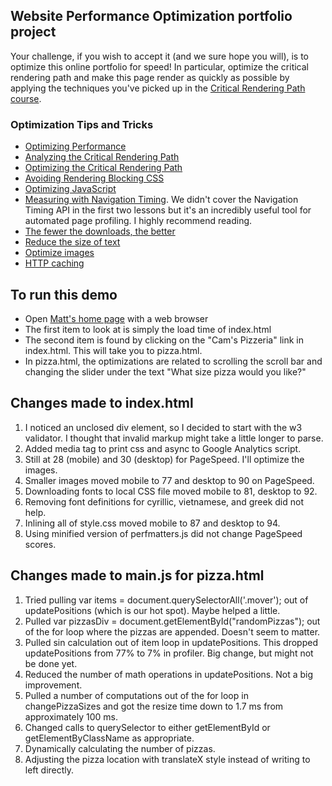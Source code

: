 ## Website Performance Optimization portfolio project

Your challenge, if you wish to accept it (and we sure hope you will), is to optimize this online portfolio for speed! In particular, optimize the critical rendering path and make this page render as quickly as possible by applying the techniques you've picked up in the [Critical Rendering Path course](https://www.udacity.com/course/ud884).

### Optimization Tips and Tricks
* [Optimizing Performance](https://developers.google.com/web/fundamentals/performance/ "web performance")
* [Analyzing the Critical Rendering Path](https://developers.google.com/web/fundamentals/performance/critical-rendering-path/analyzing-crp.html "analyzing crp")
* [Optimizing the Critical Rendering Path](https://developers.google.com/web/fundamentals/performance/critical-rendering-path/optimizing-critical-rendering-path.html "optimize the crp!")
* [Avoiding Rendering Blocking CSS](https://developers.google.com/web/fundamentals/performance/critical-rendering-path/render-blocking-css.html "render blocking css")
* [Optimizing JavaScript](https://developers.google.com/web/fundamentals/performance/critical-rendering-path/adding-interactivity-with-javascript.html "javascript")
* [Measuring with Navigation Timing](https://developers.google.com/web/fundamentals/performance/critical-rendering-path/measure-crp.html "nav timing api"). We didn't cover the Navigation Timing API in the first two lessons but it's an incredibly useful tool for automated page profiling. I highly recommend reading.
* <a href="https://developers.google.com/web/fundamentals/performance/optimizing-content-efficiency/eliminate-downloads.html">The fewer the downloads, the better</a>
* <a href="https://developers.google.com/web/fundamentals/performance/optimizing-content-efficiency/optimize-encoding-and-transfer.html">Reduce the size of text</a>
* <a href="https://developers.google.com/web/fundamentals/performance/optimizing-content-efficiency/image-optimization.html">Optimize images</a>
* <a href="https://developers.google.com/web/fundamentals/performance/optimizing-content-efficiency/http-caching.html">HTTP caching</a>

## To run this demo
* Open [Matt's home page](http://richards777.com/ "Matt's Home Page") with a web browser
* The first item to look at is simply the load time of index.html
* The second item is found by clicking on the "Cam's Pizzeria" link in index.html. This will take you to pizza.html.
* In pizza.html, the optimizations are related to scrolling the scroll bar and changing the slider under the text "What size pizza would you like?"

## Changes made to index.html
1. I noticed an unclosed div element, so I decided to start with the w3 validator. I thought that invalid markup might take a little longer to parse.
2. Added media tag to print css and async to Google Analytics script.
3. Still at 28 (mobile) and 30 (desktop) for PageSpeed.  I'll optimize the images.
4. Smaller images moved mobile to 77 and desktop to 90 on PageSpeed.
5. Downloading fonts to local CSS file moved mobile to 81, desktop to 92.
6. Removing font definitions for cyrillic, vietnamese, and greek did not help.
7. Inlining all of style.css moved mobile to 87 and desktop to 94.
8. Using minified version of perfmatters.js did not change PageSpeed scores.

## Changes made to main.js for pizza.html
1. Tried pulling var items = document.querySelectorAll('.mover'); out of updatePositions (which is our hot spot).  Maybe helped a little.
2. Pulled var pizzasDiv = document.getElementById("randomPizzas"); out of the for loop where the pizzas are appended.  Doesn't seem to matter.
3. Pulled sin calculation out of item loop in updatePositions.  This dropped updatePositions from 77% to 7% in profiler.  Big change, but might not be done yet.
4. Reduced the number of math operations in updatePositions.  Not a big improvement.
5. Pulled a number of computations out of the for loop in changePizzaSizes and got the resize time down to 1.7 ms from approximately 100 ms.
6. Changed calls to querySelector to either getElementById or getElementByClassName as appropriate.
7. Dynamically calculating the number of pizzas.
8. Adjusting the pizza location with translateX style instead of writing to left directly.

